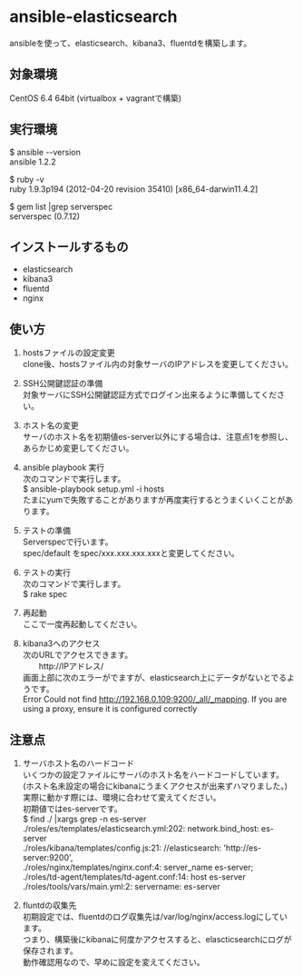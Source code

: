 ansible-elasticsearch
=====================

ansibleを使って、elasticsearch、kibana3、fluentdを構築します。

対象環境
-----
CentOS 6.4 64bit   (virtualbox + vagrantで構築)

実行環境
-----
$ ansible --version  
ansible 1.2.2

$ ruby -v  
ruby 1.9.3p194 (2012-04-20 revision 35410) [x86_64-darwin11.4.2]

$ gem list |grep serverspec  
serverspec (0.7.12)

インストールするもの
------
+ elasticsearch
+ kibana3
+ fluentd
+ nginx

使い方
-----
1. hostsファイルの設定変更  
clone後、hostsファイル内の対象サーバのIPアドレスを変更してください。

2. SSH公開鍵認証の準備  
対象サーバにSSH公開鍵認証方式でログイン出来るように準備してください。

3. ホスト名の変更  
サーバのホスト名を初期値es-server以外にする場合は、注意点1を参照し、  
あらかじめ変更してください。

4. ansible playbook 実行  
次のコマンドで実行します。  
    $ ansible-playbook setup.yml -i hosts  
たまにyumで失敗することがありますが再度実行するとうまくいくことがあります。

5. テストの準備  
Serverspecで行います。  
spec/default をspec/xxx.xxx.xxx.xxxと変更してください。

6. テストの実行  
次のコマンドで実行します。  
    $ rake spec

7. 再起動  
ここで一度再起動してください。

8. kibana3へのアクセス  
次のURLでアクセスできます。  
　　http://IPアドレス/  
画面上部に次のエラーがでますが、elasticsearch上にデータがないとでるようです。  
    Error Could not find http://192.168.0.109:9200/_all/_mapping. If you are using a proxy, ensure it is configured correctly

注意点
-----
1. サーバホスト名のハードコード  
いくつかの設定ファイルにサーバのホスト名をハードコードしています。  
(ホスト名未設定の場合にkibanaにうまくアクセスが出来ずハマりました。)  
実際に動かす際には、環境に合わせて変えてください。  
初期値ではes-serverです。  
    $ find ./  |xargs grep -n es-server  
    ./roles/es/templates/elasticsearch.yml:202:    network.bind_host: es-server  
    ./roles/kibana/templates/config.js:21:         //elasticsearch: 'http://es-server:9200',  
    ./roles/nginx/templates/nginx.conf:4:          server_name           es-server;  
    ./roles/td-agent/templates/td-agent.conf:14:   host es-server  
    ./roles/tools/vars/main.yml:2:                 servername: es-server  

2. fluntdの収集先  
初期設定では、fluentdのログ収集先は/var/log/nginx/access.logにしています。  
つまり、構築後にkibanaに何度かアクセスすると、elascticsearchにログが保存されます。  
動作確認用なので、早めに設定を変えてください。  
